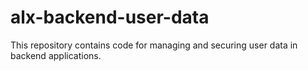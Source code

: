 # alx-backend-user-data
This repository contains code for managing and securing user data in backend applications.
